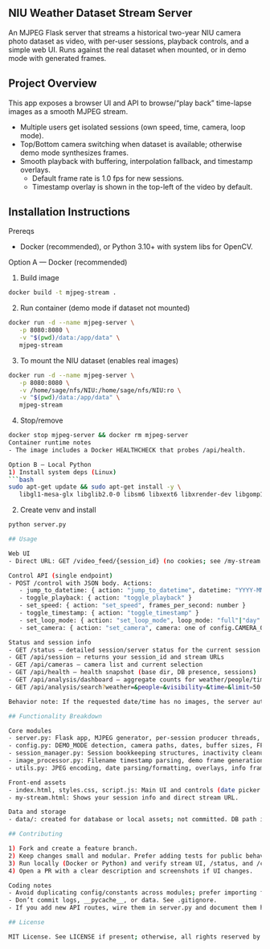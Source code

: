 ## NIU Weather Dataset Stream Server

An MJPEG Flask server that streams a historical two-year NIU camera photo dataset as video, with per-user sessions, playback controls, and a simple web UI. Runs against the real dataset when mounted, or in demo mode with generated frames.

## Project Overview

This app exposes a browser UI and API to browse/“play back” time-lapse images as a smooth MJPEG stream.
- Multiple users get isolated sessions (own speed, time, camera, loop mode).
- Top/Bottom camera switching when dataset is available; otherwise demo mode synthesizes frames.
- Smooth playback with buffering, interpolation fallback, and timestamp overlays.
   - Default frame rate is 1.0 fps for new sessions.
   - Timestamp overlay is shown in the top-left of the video by default.

## Installation Instructions

Prereqs
- Docker (recommended), or Python 3.10+ with system libs for OpenCV.

Option A — Docker (recommended)
1) Build image
```bash
docker build -t mjpeg-stream .
```
2) Run container (demo mode if dataset not mounted)
```bash
docker run -d --name mjpeg-server \
   -p 8080:8080 \
   -v "$(pwd)/data:/app/data" \
   mjpeg-stream
```
3) To mount the NIU dataset (enables real images)
```bash
docker run -d --name mjpeg-server \
   -p 8080:8080 \
   -v /home/sage/nfs/NIU:/home/sage/nfs/NIU:ro \
   -v "$(pwd)/data:/app/data" \
   mjpeg-stream
```
4) Stop/remove
```bash
docker stop mjpeg-server && docker rm mjpeg-server
Container runtime notes
- The image includes a Docker HEALTHCHECK that probes /api/health.

Option B — Local Python
1) Install system deps (Linux)
```bash
sudo apt-get update && sudo apt-get install -y \
   libgl1-mesa-glx libglib2.0-0 libsm6 libxext6 libxrender-dev libgomp1
```
2) Create venv and install
```bash
python server.py

## Usage

Web UI
- Direct URL: GET /video_feed/{session_id} (no cookies; see /my-stream for your URL)

Control API (single endpoint)
- POST /control with JSON body. Actions:
   - jump_to_datetime: { action: "jump_to_datetime", datetime: "YYYY-MM-DD HH:MM:SS" }
   - toggle_playback: { action: "toggle_playback" }
   - set_speed: { action: "set_speed", frames_per_second: number }
   - toggle_timestamp: { action: "toggle_timestamp" }
   - set_loop_mode: { action: "set_loop_mode", loop_mode: "full"|"day"|"hour"|"none" }
   - set_camera: { action: "set_camera", camera: one of config.CAMERA_OPTIONS keys }

Status and session info
- GET /status — detailed session/server status for the current session (includes data_range and excluded_dates)
- GET /api/session — returns your session_id and stream URLs
- GET /api/cameras — camera list and current selection
- GET /api/health — health snapshot (base dir, DB presence, sessions)
- GET /api/analysis/dashboard — aggregate counts for weather/people/time (if analysis DB is present)
- GET /api/analysis/search?weather=&people=&visibility=&time=&limit=50 — filtered photo rows from the analysis DB

Behavior note: If the requested date/time has no images, the server automatically jumps to the nearest day with images and returns that actual_time in the /control response. The UI reflects this and updates the date/time controls accordingly.

## Functionality Breakdown

Core modules
- server.py: Flask app, MJPEG generator, per-session producer threads, /, /video_feed, /control, /status, /api/* info routes. Also creates fallback frames and manages buffering/timing.
- config.py: DEMO_MODE detection, camera paths, dates, buffer sizes, FPS options, secrets, thread settings.
- session_manager.py: Session bookkeeping structures, inactivity cleanup helpers, VideoController class used by some API code paths.
- image_processor.py: Filename timestamp parsing, demo frame generation, image range listing and loading.
- utils.py: JPEG encoding, date parsing/formatting, overlays, info frame, RateLimiter helper.

Front-end assets
- index.html, styles.css, script.js: Main UI and controls (date picker defaults to 2021-07-25; 2021-07-21 excluded).
- my-stream.html: Shows your session info and direct stream URL.

Data and storage
- data/: created for database or local assets; not committed. DB path in config.py (./data/niu_photo_analysis.db by default). Real dataset expected under /home/sage/nfs/NIU when mounted.

## Contributing

1) Fork and create a feature branch.
2) Keep changes small and modular. Prefer adding tests for public behavior.
3) Run locally (Docker or Python) and verify stream UI, /status, and /control flows.
4) Open a PR with a clear description and screenshots if UI changes.

Coding notes
- Avoid duplicating config/constants across modules; prefer importing from config.py.
- Don’t commit logs, __pycache__, or data. See .gitignore.
- If you add new API routes, wire them in server.py and document them here.

## License

MIT License. See LICENSE if present; otherwise, all rights reserved by the project owner. Update this section if you add a formal LICENSE file.

